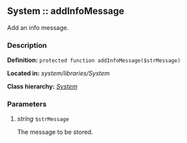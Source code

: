 
System :: addInfoMessage
-------------------------------------------

Add an info message.


### Description ###

**Definition:** `protected function addInfoMessage($strMessage)`

**Located in:** *system/libraries/System*

**Class hierarchy:** *[System](../System.md)*


### Parameters ###

1. *string* `$strMessage`

	The message to be stored.
